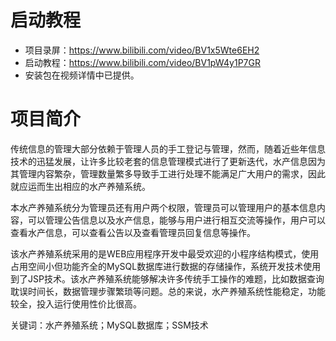 # 启动教程

- 项目录屏：https://www.bilibili.com/video/BV1x5Wte6EH2
- 启动教程：https://www.bilibili.com/video/BV1pW4y1P7GR
- 安装包在视频详情中已提供。

# 项目简介
传统信息的管理大部分依赖于管理人员的手工登记与管理，然而，随着近些年信息技术的迅猛发展，让许多比较老套的信息管理模式进行了更新迭代，水产信息因为其管理内容繁杂，管理数量繁多导致手工进行处理不能满足广大用户的需求，因此就应运而生出相应的水产养殖系统。

本水产养殖系统分为管理员还有用户两个权限，管理员可以管理用户的基本信息内容，可以管理公告信息以及水产信息，能够与用户进行相互交流等操作，用户可以查看水产信息，可以查看公告以及查看管理员回复信息等操作。

该水产养殖系统采用的是WEB应用程序开发中最受欢迎的小程序结构模式，使用占用空间小但功能齐全的MySQL数据库进行数据的存储操作，系统开发技术使用到了JSP技术。该水产养殖系统能够解决许多传统手工操作的难题，比如数据查询耽误时间长，数据管理步骤繁琐等问题。总的来说，水产养殖系统性能稳定，功能较全，投入运行使用性价比很高。 

关键词：水产养殖系统；MySQL数据库；SSM技术
